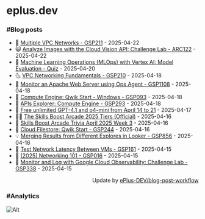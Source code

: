 # eplus.dev

### #Blog posts

<!-- BLOG-POST-LIST:START -->
 - 🧰 [Multiple VPC Networks - GSP211](https://eplus.dev/multiple-vpc-networks-gsp211) - 2025-04-22
 - 😺 [Analyze Images with the Cloud Vision API: Challenge Lab - ARC122](https://eplus.dev/analyze-images-with-the-cloud-vision-api-challenge-lab-arc122) - 2025-04-22
 - 🗽 [Machine Learning Operations &lpar;MLOps&rpar; with Vertex AI: Model Evaluation - Quiz](https://eplus.dev/machine-learning-operations-mlops-with-vertex-ai-model-evaluation-quiz) - 2025-04-20
 - 🌜 [VPC Networking Fundamentals - GSP210](https://eplus.dev/vpc-networking-fundamentals-gsp210) - 2025-04-18
 - 📝 [Monitor an Apache Web Server using Ops Agent - GSP1108](https://eplus.dev/monitor-an-apache-web-server-using-ops-agent-gsp1108) - 2025-04-18
 - 🚀 [Compute Engine: Qwik Start - Windows - GSP093](https://eplus.dev/compute-engine-qwik-start-windows-gsp093) - 2025-04-18
 - 💼 [APIs Explorer: Compute Engine - GSP293](https://eplus.dev/apis-explorer-compute-engine-gsp293) - 2025-04-18
 - 🦣 [Free unlimited GPT-4.1 and o4-mini from April 14 to 21](https://eplus.dev/free-unlimited-gpt-41-and-o4-mini-from-april-14-to-21) - 2025-04-17
 - 👨‍🏫 [The Skills Boost Arcade 2025 Tiers &lpar;Official&rpar;](https://eplus.dev/the-skills-boost-arcade-2025-tiers-official) - 2025-04-16
 - 🔭 [Skills Boost Arcade Trivia April 2025 Week 3](https://eplus.dev/skills-boost-arcade-trivia-april-2025-week-3) - 2025-04-16
 - 🤡 [Cloud Filestore: Qwik Start - GSP244](https://eplus.dev/cloud-filestore-qwik-start-gsp244) - 2025-04-16
 - 💡 [Merging Results from Different Explores in Looker - GSP856](https://eplus.dev/merging-results-from-different-explores-in-looker-gsp856) - 2025-04-16
 - 🦣 [Test Network Latency Between VMs - GSP161](https://eplus.dev/test-network-latency-between-vms-gsp161) - 2025-04-15
 - 💪 [[2025] Networking 101 - GSP016](https://eplus.dev/2025-networking-101-gsp016) - 2025-04-15
 - 🤡 [Monitor and Log with Google Cloud Observability: Challenge Lab - GSP338](https://eplus.dev/monitor-and-log-with-google-cloud-observability-challenge-lab-gsp338) - 2025-04-15<!-- BLOG-POST-LIST:END -->

<div align="right">
  Update by <a target="_blank"
    href="https://github.com/ePlus-DEV/blog-post-workflow">ePlus-DEV/blog-post-workflow</a>
</div>

### #Analytics
![Alt](https://repobeats.axiom.co/api/embed/9990f7cddfbad8d834990b10ccad05f81ac1096f.svg "Repobeats analytics image")
